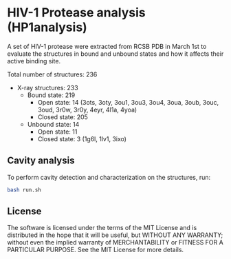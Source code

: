 # HIV-1 Protease analysis (HP1analysis)

A set of HIV-1 protease were extracted from RCSB PDB in March 1st to evaluate the structures in bound and unbound states and how it affects their active binding site.

Total number of structures: 236

- X-ray structures: 233
  - Bound state: 219
    - Open state: 14 (3ots, 3oty, 3ou1, 3ou3, 3ou4, 3oua, 3oub, 3ouc, 3oud, 3r0w, 3r0y, 4eyr, 4l1a, 4yoa)
    - Closed state: 205
  - Unbound state: 14
    - Open state: 11
    - Closed state: 3 (1g6l, 1lv1, 3ixo)

## Cavity analysis

To perform cavity detection and characterization on the structures, run:

```bash
bash run.sh
```

## License

The software is licensed under the terms of the MIT License and is distributed in the hope that it will be useful, but WITHOUT ANY WARRANTY; without even the implied warranty of MERCHANTABILITY or FITNESS FOR A PARTICULAR PURPOSE. See the MIT License for more details.
